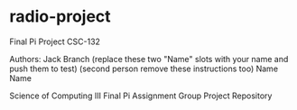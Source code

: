 # radio-project
Final Pi Project CSC-132

Authors:
    Jack Branch
    (replace these two "Name" slots with your name and push them to test)
    (second person remove these instructions too)
    Name
    Name

Science of Computing III Final Pi Assignment Group Project Repository